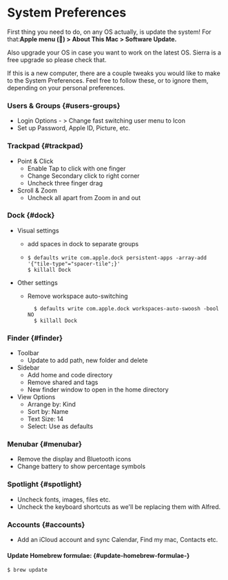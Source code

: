 # System Preferences

First thing you need to do, on any OS actually, is update the system! For that:**Apple menu \(\) &gt; About This Mac &gt; Software Update.**

Also upgrade your OS in case you want to work on the latest OS. Sierra is a free upgrade so please check that.

If this is a new computer, there are a couple tweaks you would like to make to the System Preferences. Feel free to follow these, or to ignore them, depending on your personal preferences.

### Users & Groups {#users-groups}

* Login Options -
  &gt;
   Change fast switching user menu to Icon
* Set up Password, Apple ID, Picture, etc.

### Trackpad {#trackpad}

* Point 
  &
   Click
  * Enable Tap to click with one finger
  * Change Secondary click to right corner
  * Uncheck three finger drag
* Scroll 
  &
   Zoom
  * Uncheck all apart from Zoom in and out

### Dock {#dock}

* Visual settings

  * add spaces in dock to separate groups

  * ```
    $ defaults write com.apple.dock persistent-apps -array-add '{"tile-type"="spacer-tile";}'
    $ killall Dock
    ```

* Other settings

  * Remove workspace auto-switching

    ```
      $ defaults write com.apple.dock workspaces-auto-swoosh -bool NO
      $ killall Dock
    ```

### Finder {#finder}

* Toolbar
  * Update to add path, new folder and delete
* Sidebar
  * Add home and code directory
  * Remove shared and tags
  * New finder window to open in the home directory
* View Options
  * Arrange by: Kind
  * Sort by: Name
  * Text Size: 14
  * Select: Use as defaults

### Menubar {#menubar}

* Remove the display and Bluetooth icons
* Change battery to show percentage symbols

### Spotlight {#spotlight}

* Uncheck fonts, images, files etc.
* Uncheck the keyboard shortcuts as we'll be replacing them with Alfred.

### Accounts {#accounts}

* Add an iCloud account and sync Calendar, Find my mac, Contacts etc.

#### Update Homebrew formulae: {#update-homebrew-formulae-}

```
$ brew update
```




